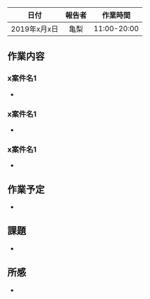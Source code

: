 | 日付 | 報告者 | 作業時間 |
| :--: | :--: | :--: |
| 2019年x月x日 | 亀梨 | 11:00-20:00 |

## 作業内容
### x案件名1
*
### x案件名1
*
### x案件名1
*

## 作業予定
*

## 課題
*

## 所感
*